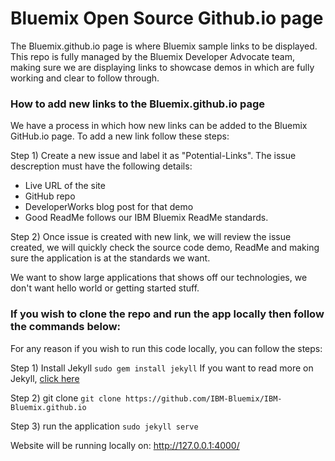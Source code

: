 # Bluemix Open Source Github.io page

The Bluemix.github.io page is where Bluemix sample links to be displayed.
This repo is fully managed by the Bluemix Developer Advocate team, making sure we are displaying links to showcase demos in which are fully working and clear to follow through.

### How to add new links to the Bluemix.github.io page
We have a process in which how new links can be added to the Bluemix GitHub.io page.
To add a new link follow these steps:

Step 1) Create a new issue and label it as "Potential-Links".
The issue descreption must have the following details:
- Live URL of the site
- GitHub repo
- DeveloperWorks blog post for that demo
- Good ReadMe follows our IBM Bluemix ReadMe standards.

Step 2) Once issue is created with new link, we will review the issue created, we will quickly check the source code demo, ReadMe and making sure the application is at the standards we want.

We want to show large applications that shows off our technologies, we don't want hello world or getting started stuff.



### If you wish to clone the repo and run the app locally then follow the commands below:
For any reason if you wish to run this code locally, you can follow the steps:

 Step 1) Install Jekyll
    ```
    sudo gem install jekyll
    ```
If you want to read more on Jekyll, [click here](https://jekyllrb.com/)

Step 2) git clone
    ```
    git clone https://github.com/IBM-Bluemix/IBM-Bluemix.github.io
    ```

Step 3) run the application
    ```
    sudo jekyll serve
    ```

Website will be running locally on: http://127.0.0.1:4000/
